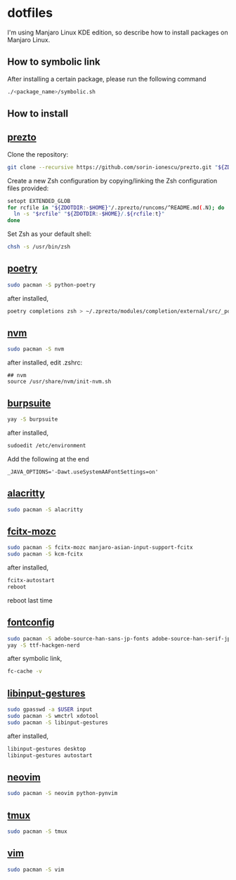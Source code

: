# dotfiles

I'm using Manjaro Linux KDE edition, so describe how to install packages on Manjaro Linux.

## **How to symbolic link**

After installing a certain package, please run the following command

```bash
./<package_name>/symbolic.sh
```

## **How to install**

## [prezto](https://github.com/sorin-ionescu/prezto)

Clone the repository:

```bash
git clone --recursive https://github.com/sorin-ionescu/prezto.git "${ZDOTDIR:-$HOME}/.zprezto"
```

Create a new Zsh configuration by copying/linking the Zsh configuration files provided:

```bash
setopt EXTENDED_GLOB
for rcfile in "${ZDOTDIR:-$HOME}"/.zprezto/runcoms/^README.md(.N); do
  ln -s "$rcfile" "${ZDOTDIR:-$HOME}/.${rcfile:t}"
done
```

Set Zsh as your default shell:

```bash
chsh -s /usr/bin/zsh
```

## [poetry](https://github.com/poetry/poetry)

```bash
sudo pacman -S python-poetry
```

after installed,

```bash
poetry completions zsh > ~/.zprezto/modules/completion/external/src/_poetry
```

## [nvm](https://github.com/nvm-sh/nvm)

```bash
sudo pacman -S nvm
```

after installed, edit .zshrc:

```.zshrc
## nvm
source /usr/share/nvm/init-nvm.sh
```

## [burpsuite](https://portswigger.net/burp)

```bash
yay -S burpsuite
```

after installed,

```bash
sudoedit /etc/environment
```

Add the following at the end

```/etc/environment
_JAVA_OPTIONS='-Dawt.useSystemAAFontSettings=on'
```

## [alacritty](https://github.com/alacritty/alacritty)

```bash
sudo pacman -S alacritty
```

## [fcitx-mozc](https://wiki.archlinux.jp/index.php/Fcitx)

```bash
sudo pacman -S fcitx-mozc manjaro-asian-input-support-fcitx
sudo pacman -S kcm-fcitx
```

after installed,

```bash
fcitx-autostart
reboot
```

reboot last time

## [fontconfig](https://wiki.archlinux.jp/index.php/%E3%83%95%E3%82%A9%E3%83%B3%E3%83%88%E8%A8%AD%E5%AE%9A)

```bash
sudo pacman -S adobe-source-han-sans-jp-fonts adobe-source-han-serif-jp-fonts
yay -S ttf-hackgen-nerd
```

after symbolic link,

```bash
fc-cache -v
```

## [libinput-gestures](https://github.com/bulletmark/libinput-gestures)

```bash
sudo gpasswd -a $USER input
sudo pacman -S wmctrl xdotool
sudo pacman -S libinput-gestures
```

after installed,

```bash
libinput-gestures desktop
libinput-gestures autostart
```

## [neovim](https://github.com/neovim/neovim)

```bash
sudo pacman -S neovim python-pynvim
```

## [tmux](https://github.com/tmux/tmux)

```bash
sudo pacman -S tmux
```

## [vim](https://github.com/vim/vim)

```bash
sudo pacman -S vim
```
